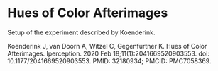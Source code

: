 # Hues of Color Afterimages
Setup of the experiment described by Koenderink. 


Koenderink J, van Doorn A, Witzel C, Gegenfurtner K. Hues of Color Afterimages. Iperception. 2020 Feb 18;11(1):2041669520903553. doi: 10.1177/2041669520903553. PMID: 32180934; PMCID: PMC7058369.
